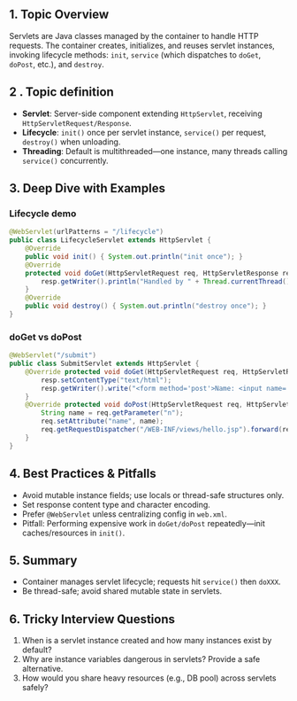 ## 1. Topic Overview

Servlets are Java classes managed by the container to handle HTTP requests. The container creates, initializes, and reuses servlet instances, invoking lifecycle methods: `init`, `service` (which dispatches to `doGet`, `doPost`, etc.), and `destroy`.

## 2 . Topic definition

- **Servlet**: Server-side component extending `HttpServlet`, receiving `HttpServletRequest/Response`.
- **Lifecycle**: `init()` once per servlet instance, `service()` per request, `destroy()` when unloading.
- **Threading**: Default is multithreaded—one instance, many threads calling `service()` concurrently.

## 3. Deep Dive with Examples

### Lifecycle demo
```java
@WebServlet(urlPatterns = "/lifecycle")
public class LifecycleServlet extends HttpServlet {
    @Override
    public void init() { System.out.println("init once"); }
    @Override
    protected void doGet(HttpServletRequest req, HttpServletResponse resp) throws IOException {
        resp.getWriter().println("Handled by " + Thread.currentThread().getName());
    }
    @Override
    public void destroy() { System.out.println("destroy once"); }
}
```

### doGet vs doPost
```java
@WebServlet("/submit")
public class SubmitServlet extends HttpServlet {
    @Override protected void doGet(HttpServletRequest req, HttpServletResponse resp) throws IOException {
        resp.setContentType("text/html");
        resp.getWriter().write("<form method='post'>Name: <input name='n'/><button>Send</button></form>");
    }
    @Override protected void doPost(HttpServletRequest req, HttpServletResponse resp) throws IOException, ServletException {
        String name = req.getParameter("n");
        req.setAttribute("name", name);
        req.getRequestDispatcher("/WEB-INF/views/hello.jsp").forward(req, resp);
    }
}
```

## 4. Best Practices & Pitfalls

- Avoid mutable instance fields; use locals or thread-safe structures only.
- Set response content type and character encoding.
- Prefer `@WebServlet` unless centralizing config in `web.xml`.
- Pitfall: Performing expensive work in `doGet/doPost` repeatedly—init caches/resources in `init()`.

## 5. Summary

- Container manages servlet lifecycle; requests hit `service()` then `doXXX`.
- Be thread-safe; avoid shared mutable state in servlets.

## 6. Tricky Interview Questions

1) When is a servlet instance created and how many instances exist by default?
2) Why are instance variables dangerous in servlets? Provide a safe alternative.
3) How would you share heavy resources (e.g., DB pool) across servlets safely?
